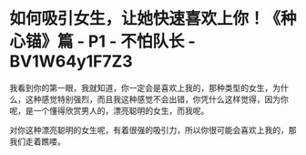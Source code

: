 # 如何吸引女生，让她快速喜欢上你！《种心锚》篇 - P1 - 不怕队长 - BV1W64y1F7Z3

我看到你的第一眼，我就知道，你一定会是喜欢上我的，那种类型的女生，为什么，这种感觉特别强烈，而且我这种感觉不会出错，你凭什么这样觉得，因为你呢，是一个懂得欣赏男人的，漂亮聪明的女生，而我呢。

对你这种漂亮聪明的女生呢，有着很强的吸引力，所以你很可能会喜欢上我的，那我们走着瞧喽。